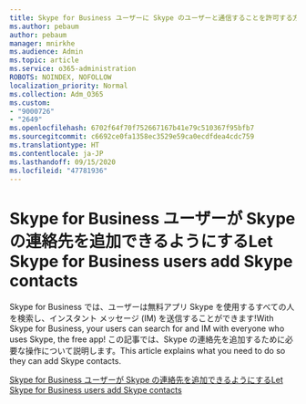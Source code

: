 ```yaml
---
title: Skype for Business ユーザーに Skype のユーザーと通信することを許可する方法
ms.author: pebaum
author: pebaum
manager: mnirkhe
ms.audience: Admin
ms.topic: article
ms.service: o365-administration
ROBOTS: NOINDEX, NOFOLLOW
localization_priority: Normal
ms.collection: Adm_O365
ms.custom:
- "9000726"
- "2649"
ms.openlocfilehash: 6702f64f70f752667167b41e79c510367f95bfb7
ms.sourcegitcommit: c6692ce0fa1358ec3529e59ca0ecdfdea4cdc759
ms.translationtype: HT
ms.contentlocale: ja-JP
ms.lasthandoff: 09/15/2020
ms.locfileid: "47781936"
---
```

# <a name="let-skype-for-business-users-add-skype-contacts"></a><span data-ttu-id="1bc3f-102">Skype for Business ユーザーが Skype の連絡先を追加できるようにする</span><span class="sxs-lookup"><span data-stu-id="1bc3f-102">Let Skype for Business users add Skype contacts</span></span>

<span data-ttu-id="1bc3f-103">Skype for Business では、ユーザーは無料アプリ Skype を使用するすべての人を検索し、インスタント メッセージ (IM) を送信することができます!</span><span class="sxs-lookup"><span data-stu-id="1bc3f-103">With Skype for Business, your users can search for and IM with everyone who uses Skype, the free app!</span></span> <span data-ttu-id="1bc3f-104">この記事では、Skype の連絡先を追加するために必要な操作について説明します。</span><span class="sxs-lookup"><span data-stu-id="1bc3f-104">This article explains what you need to do so they can add Skype contacts.</span></span>

[<span data-ttu-id="1bc3f-105">Skype for Business ユーザーが Skype の連絡先を追加できるようにする</span><span class="sxs-lookup"><span data-stu-id="1bc3f-105">Let Skype for Business users add Skype contacts</span></span>](https://docs.microsoft.com/skypeforbusiness/set-up-skype-for-business-online/let-skype-for-business-users-add-skype-contacts)